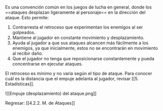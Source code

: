 
Es una convención común en los juegos de lucha en general, donde los ==ataques desplazan ligeramente al personaje== en la dirección del ataque. Esto permite:

1. Contrarresta el retroceso que experimentan los enemigos al ser golpeados.
2. Mantiene al jugador en constante movimiento y desplazamiento.
3. Ayuda al jugador a que sus ataques alcancen más fácilmente a los enemigos, ya que inicialmente, estos no se encontrarán en movimiento al recibir daño.
4. Que el jugador no tenga que reposicionarse constantemente y pueda concentrarse en ejecutar ataques.

El retroceso es mínimo y no varía según el tipo de ataque. Para conocer cuál es la distancia que el empuje adelanta al jugador, revisar [[5. Estadísticas]].

![[Empuje (desplazamiento) del ataque.png]]


Regresar: [[4.2.2. M. de Ataques]]